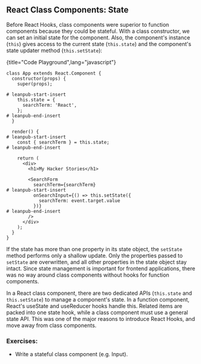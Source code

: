 ## React Class Components: State

Before React Hooks, class components were superior to function components because they could be stateful. With a class constructor, we can set an initial state for the component. Also, the component's instance (`this`) gives access to the current state (`this.state`) and the component's state updater method (`this.setState`):

{title="Code Playground",lang="javascript"}
~~~~~~~
class App extends React.Component {
  constructor(props) {
    super(props);

# leanpub-start-insert
    this.state = {
      searchTerm: 'React',
    };
# leanpub-end-insert
  }

  render() {
# leanpub-start-insert
    const { searchTerm } = this.state;
# leanpub-end-insert

    return (
      <div>
        <h1>My Hacker Stories</h1>

        <SearchForm
          searchTerm={searchTerm}
# leanpub-start-insert
          onSearchInput={() => this.setState({
            searchTerm: event.target.value
          })}
# leanpub-end-insert
        />
      </div>
    );
  }
}
~~~~~~~

If the state has more than one property in its state object, the `setState` method performs only a shallow update. Only the properties passed to `setState` are overwritten, and all other properties in the state object stay intact. Since state management is important for frontend applications, there was no way around class components without hooks for function components.

In a React class component, there are two dedicated APIs (`this.state` and `this.setState`) to manage a component's state. In a function component, React's useState and useReducer hooks handle this. Related items are packed into one state hook, while a class component must use a general state API. This was one of the major reasons to introduce React Hooks, and move away from class components.

### Exercises:

* Write a stateful class component (e.g. Input).